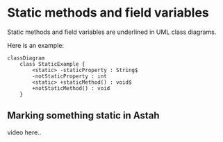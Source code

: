 # Static methods and field variables

Static methods and field variables are underlined in UML class diagrams.

Here is an example:

```mermaid
classDiagram
    class StaticExample {
        <static> -staticProperty : String$
        -notStaticProperty : int
        <static> +staticMethod() : void$
        +notStaticMethod() : void
    }
```

## Marking something static in Astah

video here..

